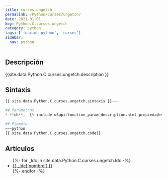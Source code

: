 ```yaml
---
title: curses.ungetch
permalink: /Python/curses/ungetch/
date: 2021-01-01
key: Python.C.curses.ungetch
category: python
tags: ['funcion python', 'curses']
sidebar: 
  nav: python
---
```


## Descripción
{{site.data.Python.C.curses.ungetch.description }}

## Sintaxis
~~~python
{{ site.data.Python.C.curses.ungetch.sintaxis }}~~~

## Parámetros
* **ch**,  {% include w3api/function_param_description.html propiedad=site.data.Python.C.curses.ungetch valor="ch" %}

## Ejemplo
~~~python
{{ site.data.Python.C.curses.ungetch.code}}
~~~

## Artículos
<ul>
{%- for _ldc in site.data.Python.C.curses.ungetch.ldc -%}
   <li>
       <a href="{{_ldc['url'] }}">{{ _ldc['nombre'] }}</a>
   </li>
{%- endfor -%}
</ul>
